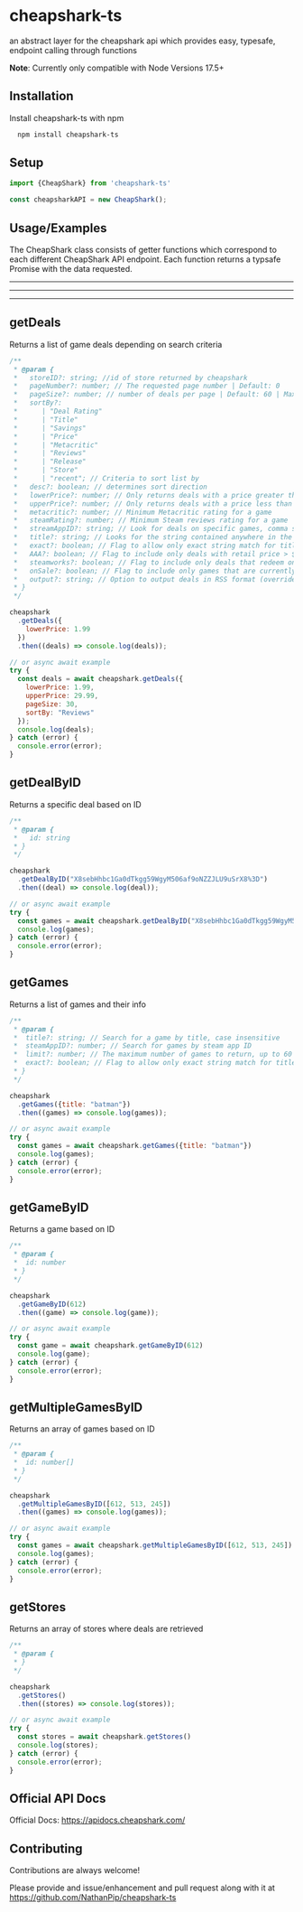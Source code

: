
# cheapshark-ts
an abstract layer for the cheapshark api which provides easy, typesafe, endpoint calling through functions

**Note**: Currently only compatible with Node Versions 17.5+



## Installation

Install cheapshark-ts with npm

```bash
  npm install cheapshark-ts
```
    
## Setup

```javascript
import {CheapShark} from 'cheapshark-ts'

const cheapsharkAPI = new CheapShark();
```
## Usage/Examples
The CheapShark class consists of getter functions which correspond to each different CheapShark API endpoint. Each function returns a typsafe Promise with the data requested.

----------
----------
----------

## getDeals
Returns a list of game deals depending on search criteria

```javascript
/**
 * @param {
 *   storeID?: string; //id of store returned by cheapshark
 *   pageNumber?: number; // The requested page number | Default: 0
 *   pageSize?: number; // number of deals per page | Default: 60 | Max: 60 
 *   sortBy?:     
 *      | "Deal Rating"
 *      | "Title"
 *      | "Savings"
 *      | "Price"
 *      | "Metacritic"
 *      | "Reviews"
 *      | "Release"
 *      | "Store"
 *      | "recent"; // Criteria to sort list by
 *   desc?: boolean; // determines sort direction
 *   lowerPrice?: number; // Only returns deals with a price greater than this value | Deafult: 0
 *   upperPrice?: number; // Only returns deals with a price less than or equal to this value (50 acts the same as no limit)
 *   metacritic?: number; // Minimum Metacritic rating for a game
 *   steamRating?: number; // Minimum Steam reviews rating for a game
 *   streamAppID?: string; // Look for deals on specific games, comma separated list of Steam App ID (still bound by pageSize)
 *   title?: string; // Looks for the string contained anywhere in the game name
 *   exact?: boolean; // Flag to allow only exact string match for title parameter | Default: 0
 *   AAA?: boolean; // Flag to include only deals with retail price > $29
 *   steamworks?: boolean; // Flag to include only deals that redeem on Steam (best guess, depends on store support)
 *   onSale?: boolean; // Flag to include only games that are currently on sale
 *   output?: string; // Option to output deals in RSS format (overrides page number/size to 0/100)
 * }
 */

cheapshark
  .getDeals({
    lowerPrice: 1.99
  })
  .then((deals) => console.log(deals));

// or async await example
try {
  const deals = await cheapshark.getDeals({
    lowerPrice: 1.99,
    upperPrice: 29.99,
    pageSize: 30,
    sortBy: "Reviews"
  });
  console.log(deals);
} catch (error) {
  console.error(error);
}
```

## getDealByID
Returns a specific deal based on ID

```javascript
/**
 * @param {
 *   id: string
 * }
 */

cheapshark
  .getDealByID("X8sebHhbc1Ga0dTkgg59WgyM506af9oNZZJLU9uSrX8%3D")
  .then((deal) => console.log(deal));

// or async await example
try {
  const games = await cheapshark.getDealByID("X8sebHhbc1Ga0dTkgg59WgyM506af9oNZZJLU9uSrX8%3D")
  console.log(games);
} catch (error) {
  console.error(error);
}
```

## getGames
Returns a list of games and their info

```javascript
/**
 * @param {
 *  title?: string; // Search for a game by title, case insensitive
 *  steamAppID?: number; // Search for games by steam app ID
 *  limit?: number; // The maximum number of games to return, up to 60 | Default: 60
 *  exact?: boolean; // Flag to allow only exact string match for title parameter
 * }
 */

cheapshark
  .getGames({title: "batman"})
  .then((games) => console.log(games));

// or async await example
try {
  const games = await cheapshark.getGames({title: "batman"})
  console.log(games);
} catch (error) {
  console.error(error);
}
```

## getGameByID
Returns a game based on ID

```javascript
/**
 * @param {
 *  id: number
 * }
 */

cheapshark
  .getGameByID(612)
  .then((game) => console.log(game));

// or async await example
try {
  const game = await cheapshark.getGameByID(612)
  console.log(game);
} catch (error) {
  console.error(error);
}
```

## getMultipleGamesByID
Returns an array of games based on ID

```javascript
/**
 * @param {
 *  id: number[]
 * }
 */

cheapshark
  .getMultipleGamesByID([612, 513, 245])
  .then((games) => console.log(games));

// or async await example
try {
  const games = await cheapshark.getMultipleGamesByID([612, 513, 245])
  console.log(games);
} catch (error) {
  console.error(error);
}
```
## getStores
Returns an array of stores where deals are retrieved

```javascript
/**
 * @param {
 * }
 */

cheapshark
  .getStores()
  .then((stores) => console.log(stores));

// or async await example
try {
  const stores = await cheapshark.getStores()
  console.log(stores);
} catch (error) {
  console.error(error);
}
```

## Official API Docs

Official Docs: https://apidocs.cheapshark.com/


## Contributing

Contributions are always welcome!

Please provide and issue/enhancement and pull request along with it at https://github.com/NathanPip/cheapshark-ts


